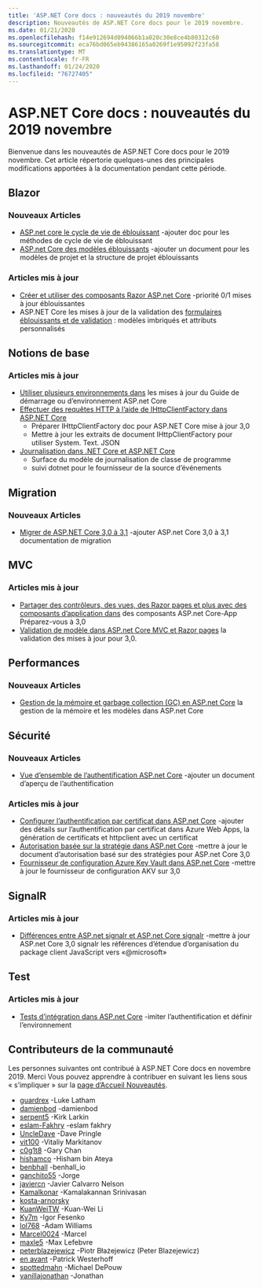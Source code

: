 ```yaml
---
title: 'ASP.NET Core docs : nouveautés du 2019 novembre'
description: Nouveautés de ASP.NET Core docs pour le 2019 novembre.
ms.date: 01/21/2020
ms.openlocfilehash: f14e912694d094066b1a020c30e8ce4b80312c60
ms.sourcegitcommit: eca76bd065eb94386165a0269f1e95092f23fa58
ms.translationtype: MT
ms.contentlocale: fr-FR
ms.lasthandoff: 01/24/2020
ms.locfileid: "76727405"
---
```

# <a name="aspnet-core-docs-whats-new-for-november-2019"></a>ASP.NET Core docs : nouveautés du 2019 novembre

Bienvenue dans les nouveautés de ASP.NET Core docs pour le 2019 novembre. Cet article répertorie quelques-unes des principales modifications apportées à la documentation pendant cette période.

## <a name="blazor"></a>Blazor

### <a name="new-articles"></a>Nouveaux Articles

- [ASP.net core le cycle de vie de éblouissant](../blazor/lifecycle.md) -ajouter doc pour les méthodes de cycle de vie de éblouissant
- [ASP.net Core des modèles éblouissants](../blazor/templates.md) -ajouter un document pour les modèles de projet et la structure de projet éblouissants

### <a name="updated-articles"></a>Articles mis à jour

- [Créer et utiliser des composants Razor ASP.net Core](../blazor/components.md) -priorité 0/1 mises à jour éblouissantes
- ASP.NET Core les mises à jour de la validation des [formulaires éblouissants et de validation](../blazor/forms-validation.md) : modèles imbriqués et attributs personnalisés

## <a name="fundamentals"></a>Notions de base

### <a name="updated-articles"></a>Articles mis à jour

- [Utiliser plusieurs environnements dans](../fundamentals/environments.md) les mises à jour du Guide de démarrage ou d’environnement ASP.net Core
- [Effectuer des requêtes HTTP à l’aide de IHttpClientFactory dans ASP.NET Core](../fundamentals/http-requests.md)
  - Préparer IHttpClientFactory doc pour ASP.NET Core mise à jour 3,0
  - Mettre à jour les extraits de document IHttpClientFactory pour utiliser System. Text. JSON
- [Journalisation dans .NET Core et ASP.NET Core](../fundamentals/logging/index.md)
  - Surface du modèle de journalisation de classe de programme
  - suivi dotnet pour le fournisseur de la source d’événements

## <a name="migration"></a>Migration

### <a name="new-articles"></a>Nouveaux Articles

- [Migrer de ASP.NET Core 3,0 à 3,1](../migration/30-to-31.md) -ajouter ASP.net Core 3,0 à 3,1 documentation de migration

## <a name="mvc"></a>MVC

### <a name="updated-articles"></a>Articles mis à jour

- [Partager des contrôleurs, des vues, des Razor pages et plus avec des composants d’application dans](../mvc/advanced/app-parts.md) des composants ASP.net Core-App Préparez-vous à 3,0
- [Validation de modèle dans ASP.net Core MVC et Razor pages](../mvc/models/validation.md) la validation des mises à jour pour 3,0.

## <a name="performance"></a>Performances

### <a name="new-articles"></a>Nouveaux Articles

- [Gestion de la mémoire et garbage collection (GC) en ASP.net Core](../performance/memory.md) la gestion de la mémoire et les modèles dans ASP.net Core

## <a name="security"></a>Sécurité

### <a name="new-articles"></a>Nouveaux Articles

- [Vue d’ensemble de l’authentification ASP.net Core](../security/authentication/index.md) -ajouter un document d’aperçu de l’authentification

### <a name="updated-articles"></a>Articles mis à jour

- [Configurer l’authentification par certificat dans ASP.net Core](../security/authentication/certauth.md) -ajouter des détails sur l’authentification par certificat dans Azure Web Apps, la génération de certificats et httpclient avec un certificat
- [Autorisation basée sur la stratégie dans ASP.net Core](../security/authorization/policies.md) -mettre à jour le document d’autorisation basé sur des stratégies pour ASP.net Core 3,0
- [Fournisseur de configuration Azure Key Vault dans ASP.net Core](../security/key-vault-configuration.md) -mettre à jour le fournisseur de configuration AKV sur 3,0

## <a name="signalr"></a>SignalR

### <a name="updated-articles"></a>Articles mis à jour

- [Différences entre ASP.net signalr et ASP.net Core signalr](../signalr/version-differences.md) -mettre à jour ASP.net Core 3,0 signalr les références d’étendue d’organisation du package client JavaScript vers «@microsoft»

## <a name="testing"></a>Test

### <a name="updated-articles"></a>Articles mis à jour

- [Tests d’intégration dans ASP.net Core](../test/integration-tests.md) -imiter l’authentification et définir l’environnement

## <a name="community-contributors"></a>Contributeurs de la communauté

Les personnes suivantes ont contribué à ASP.NET Core docs en novembre 2019. Merci Vous pouvez apprendre à contribuer en suivant les liens sous « s’impliquer » sur la [page d’Accueil Nouveautés](index.yml).

- [guardrex](https://github.com/guardrex) -Luke Latham
- [damienbod](https://github.com/damienbod) -damienbod
- [serpent5](https://github.com/serpent5) -Kirk Larkin
- [eslam-Fakhry](https://github.com/eslam-fakhry) -eslam fakhry
- [UncleDave](https://github.com/UncleDave) -Dave Pringle
- [vit100](https://github.com/vit100) -Vitaliy Markitanov
- [c0g1t8](https://github.com/c0g1t8) -Gary Chan
- [hishamco](https://github.com/hishamco) -Hisham bin Ateya
- [benbhall](https://github.com/benbhall) -benhall_io
- [ganchito55](https://github.com/ganchito55) -Jorge
- [javiercn](https://github.com/javiercn) -Javier Calvarro Nelson
- [Kamalkonar](https://github.com/Kamalkonar) -Kamalakannan Srinivasan
- [kosta-arnorsky](https://github.com/kosta-arnorsky) 
- [KuanWeiTW](https://github.com/KuanWeiTW) -Kuan-Wei Li
- [Ky7m](https://github.com/Ky7m) -Igor Fesenko
- [lol768](https://github.com/lol768) -Adam Williams
- [Marcel0024](https://github.com/Marcel0024) -Marcel
- [maxle5](https://github.com/maxle5) -Max Lefebvre
- [peterblazejewicz](https://github.com/peterblazejewicz) -Piotr Błażejewicz (Peter Blazejewicz)
- [en avant](https://github.com/poke) -Patrick Westerhoff
- [spottedmahn](https://github.com/spottedmahn) -Michael DePouw
- [vanillajonathan](https://github.com/vanillajonathan) -Jonathan
